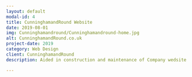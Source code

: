 ```yaml
---
layout: default
modal-id: 4
title: CunninghamandRound Website
date: 2019-08-01
img: Cunninghamandround/Cunninghamandround-home.jpg
alt: CunninghamandRound.co.uk
project-date: 2019
category: Web Design
client: CunninghamandRound
description: Aided in construction and maintenance of Company wedsite ...

---
```

